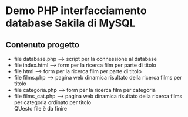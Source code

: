 # Demo PHP interfacciamento database Sakila di MySQL
<h2>Contenuto progetto</h2>
<ul>
<li>
    file database.php --> script per la connessione al database
</li>
 <li>
    file index.html --> form per la ricerca film per parte di titolo
</li>
<li>
    file html --> form per la ricerca film per parte di titolo
</li>
<li>
    file films.php --> pagina web dinamica risultato della ricerca films per titolo
</li>
<li>
    file categoria.php --> form per la ricerca film per categoria
</li>
<li>
    file films_cat.php --> pagina web dinamica risultato della ricerca films per categoria ordinato per titolo
    <br>QUesto file è da finire
</li>

    
